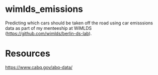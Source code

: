 # wimlds_emissions
Predicting  which cars should be taken off the road using car emisssions data as part of my menteeship at WiMLDS (https://github.com/wimlds/berlin-ds-lab).

# Resources
https://www.cabq.gov/abq-data/
